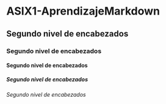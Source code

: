 # ASIX1-AprendizajeMarkdown
## Segundo nivel de encabezados
### Segundo nivel de encabezados
#### Segundo nivel de encabezados
##### Segundo nivel de encabezados
###### Segundo nivel de encabezados
